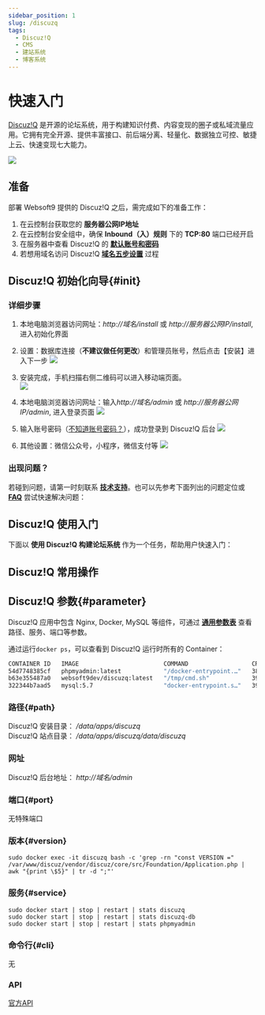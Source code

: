 ```yaml
---
sidebar_position: 1
slug: /discuzq
tags:
  - Discuz!Q
  - CMS
  - 建站系统
  - 博客系统
---
```


# 快速入门

[Discuz!Q](https://discuz.com/) 是开源的论坛系统，用于构建知识付费、内容变现的圈子或私域流量应用。它拥有完全开源、提供丰富接口、前后端分离、轻量化、数据独立可控、敏捷上云、快速变现七大能力。

![](https://libs.websoft9.com/Websoft9/DocsPicture/zh/discuzq/discuzq-guim-websoft9.webp)

## 准备

部署 Websoft9 提供的 Discuz!Q 之后，需完成如下的准备工作：

1. 在云控制台获取您的 **服务器公网IP地址** 
2. 在云控制台安全组中，确保 **Inbound（入）规则** 下的 **TCP:80** 端口已经开启
3. 在服务器中查看 Discuz!Q 的 **[默认账号和密码](./user/credentials)**  
4. 若想用域名访问  Discuz!Q **[域名五步设置](./administrator/domain_step)** 过程


## Discuz!Q  初始化向导{#init}

### 详细步骤

1. 本地电脑浏览器访问网址：*http://域名/install* 或 *http://服务器公网IP/install*, 进入初始化界面

2. 设置：数据库连接（**不建议做任何更改**）和管理员账号，然后点击【安装】进入下一步
  ![](https://libs.websoft9.com/Websoft9/DocsPicture/zh/discuz/discuzq-setting-websoft9.png)

3. 安装完成，手机扫描右侧二维码可以进入移动端页面。  
   ![](https://libs.websoft9.com/Websoft9/DocsPicture/zh/discuz/discuzq-installok-websoft9.png)

4. 本地电脑浏览器访问网址：输入*http://域名/admin* 或 *http://服务器公网IP/admin*, 进入登录页面
   ![](https://libs.websoft9.com/Websoft9/DocsPicture/zh/discuz/discuzq-admin-websoft9.png)

5. 输入账号密码（[不知道账号密码？](./user/credentials)），成功登录到 Discuz!Q 后台 
   ![](https://libs.websoft9.com/Websoft9/DocsPicture/zh/discuz/discuzq-index-websoft9.png)
    
6. 其他设置：微信公众号，小程序，微信支付等
   ![](https://libs.websoft9.com/Websoft9/DocsPicture/zh/discuz/discuzq-waychat-websoft9.png)


### 出现问题？

若碰到问题，请第一时刻联系 **[技术支持](./helpdesk)**。也可以先参考下面列出的问题定位或  **[FAQ](./faq#setup)** 尝试快速解决问题：


## Discuz!Q 使用入门

下面以 **使用 Discuz!Q 构建论坛系统** 作为一个任务，帮助用户快速入门：


## Discuz!Q 常用操作


## Discuz!Q 参数{#parameter}

Discuz!Q 应用中包含 Nginx, Docker, MySQL 等组件，可通过 **[通用参数表](./administrator/parameter)** 查看路径、服务、端口等参数。

通过运行`docker ps`，可以查看到 Discuz!Q 运行时所有的 Container：

```bash
CONTAINER ID   IMAGE                        COMMAND                  CREATED          STATUS          PORTS                                                  NAMES
54d7748385cf   phpmyadmin:latest            "/docker-entrypoint.…"   38 minutes ago   Up 38 minutes   0.0.0.0:9090->80/tcp, :::9090->80/tcp                  phpmyadmin
b63e355487a0   websoft9dev/discuzq:latest   "/tmp/cmd.sh"            39 minutes ago   Up 39 minutes   443/tcp, 0.0.0.0:9001->80/tcp, :::9001->80/tcp         discuzq
322344b7aad5   mysql:5.7                    "docker-entrypoint.s…"   39 minutes ago   Up 39 minutes   0.0.0.0:3306->3306/tcp, :::3306->3306/tcp, 33060/tcp   discuzq-db
```

### 路径{#path}

Discuz!Q 安装目录： */data/apps/discuzq*  
Discuz!Q 站点目录： */data/apps/discuzq/data/discuzq*  

### 网址

Discuz!Q 后台地址： *http://域名/admin*  

### 端口{#port}

无特殊端口

### 版本{#version}

```
sudo docker exec -it discuzq bash -c 'grep -rn "const VERSION =" /var/www/discuz/vendor/discuz/core/src/Foundation/Application.php | awk "{print \$5}" | tr -d ";"'
```

### 服务{#service}

```shell
sudo docker start | stop | restart | stats discuzq
sudo docker start | stop | restart | stats discuzq-db
sudo docker start | stop | restart | stats phpmyadmin
```

### 命令行{#cli}

无

### API

[官方API](https://discuz.com/api-docs/v1/)